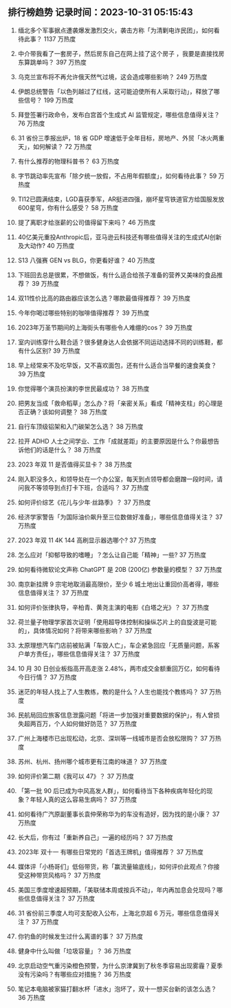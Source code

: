 
## 排行榜趋势 记录时间：2023-10-31 05:15:43
  
  1. 缅北多个军事据点遭袭爆发激烈交火，袭击方称「为清剿电诈民团」，如何看待此事？ 1137 万热度
    
  2. 中介带我看了一套房子，然后房东自己在网上挂了这个房子 ，我要是直接找房东算跳单吗？ 397 万热度
    
  3. 乌克兰宣布将不再允许俄天然气过境，这会造成哪些影响？ 249 万热度
    
  4. 伊朗总统警告「以色列越过了红线，这可能迫使所有人采取行动」，释放了哪些信号？ 199 万热度
    
  5. 拜登签署行政命令，发布白宫首个生成式 AI 监管规定，哪些信息值得关注？ 76 万热度
    
  6. 31 省份三季报出炉，18 省 GDP 增速低于全年目标，房地产、外贸「冰火两重天」，如何解读？ 72 万热度
    
  7. 有什么推荐的物理科普书？ 63 万热度
    
  8. 字节跳动率先宣布「除夕统一放假，不占用年假额度」，如何看待此事？ 59 万热度
    
  9. TI12已圆满结束，LGD喜获季军，AR挺进四强，崩坏星穹铁道官方给国服发放600星穹，你有什么感受？ 58 万热度
    
  10. 提了离职才给涨薪的公司值得留下来吗？ 46 万热度
    
  11. 40亿美元重投Anthropic后，亚马逊云科技还有哪些值得关注的生成式AI创新及大动作? 40 万热度
    
  12. S13 八强赛 GEN vs BLG，你更看好谁？ 40 万热度
    
  13. 下班回去总是很累，不想做饭，有什么适合给孩子准备的营养又美味的食品推荐？ 39 万热度
    
  14. 双11性价比高的路由器应该怎么选？哪款最值得推荐？ 39 万热度
    
  15. 今年你喝过哪些特别的咖啡值得推荐？ 39 万热度
    
  16. 2023年万圣节期间的上海街头有哪些令人难绷的cos？ 39 万热度
    
  17. 室内训练穿什么鞋合适？很多健身达人会依据不同运动选择不同的训练鞋，都有什么区别? 39 万热度
    
  18. 早上经常来不及吃早饭，又不喜欢面包，还有什么适合当早餐的速食美食？ 39 万热度
    
  19. 你觉得哪个演员扮演的李世民最成功？ 38 万热度
    
  20. 把男友当成「救命稻草」怎么办？将「亲密关系」看成「精神支柱」的心理是否正确？该如何调整？ 38 万热度
    
  21. 自行车顶级铝架和入门碳架怎么选？ 38 万热度
    
  22. 拉开 ADHD 人士之间学业、工作「成就差距」的主要原因是什么？你最想告诉他们的话是什么？ 38 万热度
    
  23. 2023 年双 11 是否值得买显卡？ 38 万热度
    
  24. 刚入职没多久，和领导处在一个办公室，每天到点领导都会磨蹭一段时间，请问我不等领导到点打卡下班，合适吗？ 37 万热度
    
  25. 如何评价综艺《花儿与少年·丝路季》？ 37 万热度
    
  26. 经济学家警告「为国际油价飙升至三位数做好准备」，哪些信息值得关注？ 37 万热度
    
  27. 2023 年双 11 4K 144 高刷显示器选哪个? 37 万热度
    
  28. 怎么应对「抑郁导致的嗜睡」？怎么让自己能「精神」一些? 37 万热度
    
  29. 如何看待微软论文声称 ChatGPT 是 20B (200亿) 参数量的模型？ 37 万热度
    
  30. 南京新挂牌 9 宗宅地取消最高限价，至少 6 城土地出让重回价高者得，哪些信息值得关注？ 37 万热度
    
  31. 如何评价张律执导，辛柏青、黄尧主演的电影《白塔之光》？ 37 万热度
    
  32. 荷兰量子物理学家首次证明「使用超导体控制和操纵芯片上的自旋波是可能的」，具体情况如何？将带来哪些影响？ 37 万热度
    
  33. 太原理想汽车门店前被贴满「车毁人亡」，车企紧急回应「无质量问题，系客户单方责任」，哪些信息值得关注？ 37 万热度
    
  34. 10 月 30 日创业板指高开高走涨 2.48%，两市成交金额重回万亿，如何看待今日行情？ 37 万热度
    
  35. 迷茫的年轻人找上了人生教练，教的是什么？人生也能找个教练吗？ 37 万热度
    
  36. 民航局回应旅客信息泄露问题「将进一步加强对重要数据的保护」，有人曾损失超两百万，个人如何做好防范？ 37 万热度
    
  37. 广州上海楼市已出现松动，北京、深圳等一线城市是否会放松限购？ 37 万热度
    
  38. 苏州、杭州、扬州哪个城市更有江南的味道？ 37 万热度
    
  39. 如何评价第二期《我可以 47》？ 37 万热度
    
  40. 「第一批 90 后已成为中风高发人群」，如何看待当下各种疾病年轻化的现象？年轻人真的这么容易生病吗？ 37 万热度
    
  41. 如何看待广汽原副董事长袁仲荣称华为的车没有造好，因为找的是小康？ 37 万热度
    
  42. 长大后，你有过「重新养自己」一遍的经历吗？ 37 万热度
    
  43. 2023年 双十一 有哪些日常党的「首选王牌机」值得推荐？ 37 万热度
    
  44. 媒体评「小杨哥们」低俗带货，称「赢流量输底线」，如何评价此观点？你接受这种带货风格吗？ 37 万热度
    
  45. 美国三季度增速超预期，「美联储本周或按兵不动」，年内再加息会兑现吗？哪些信息值得关注？ 37 万热度
    
  46. 31 省份前三季度人均可支配收入公布，上海北京超 6 万元，哪些信息值得关注？ 37 万热度
    
  47. 你钓鱼的时候发生过什么离谱的事？ 37 万热度
    
  48. 健身中什么叫做「垃圾容量」？ 36 万热度
    
  49. 北京启动空气重污染橙色预警，为什么京津冀到了秋冬季容易出现雾霾？夏季没有污染吗？有哪些应对措施？ 36 万热度
    
  50. 笔记本电脑被家猫打翻水杯「进水」泡坏了，双十一想买台新的该怎么选？ 36 万热度
    